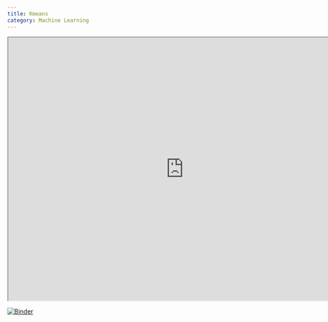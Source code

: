 ```yaml
---
title: Kmeans 
category: Machine Learning
---
```


<iframe src="https://nbviewer.jupyter.org/url/raw.githubusercontent.com/patrizi-luca/patrizi-luca.github.io/master/_notebook/kmeans.ipynb" width="800" height="600"></iframe>

[![Binder](https://mybinder.org/badge_logo.svg)](https://mybinder.org/v2/gh/patrizi-luca/patrizi-luca.github.io/master?urlpath=_notebook/kmeans.ipynb)
